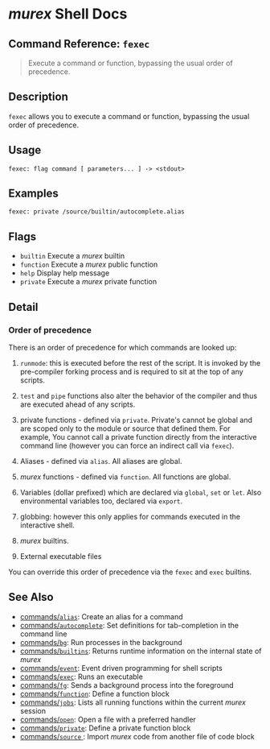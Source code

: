 # _murex_ Shell Docs

## Command Reference: `fexec` 

> Execute a command or function, bypassing the usual order of precedence.

## Description

`fexec` allows you to execute a command or function, bypassing the usual order
of precedence.

## Usage

    fexec: flag command [ parameters... ] -> <stdout>

## Examples

    fexec: private /source/builtin/autocomplete.alias

## Flags

* `builtin`
    Execute a _murex_ builtin
* `function`
    Execute a _murex_ public function
* `help`
    Display help message
* `private`
    Execute a _murex_ private function

## Detail

### Order of precedence

There is an order of precedence for which commands are looked up:

1. `runmode`: this is executed before the rest of the script. It is invoked by
   the pre-compiler forking process and is required to sit at the top of any
   scripts.

1. `test` and `pipe` functions also alter the behavior of the compiler and thus
   are executed ahead of any scripts.

4. private functions - defined via `private`. Private's cannot be global and
   are scoped only to the module or source that defined them. For example, You
   cannot call a private function directly from the interactive command line
   (however you can force an indirect call via `fexec`).

2. Aliases - defined via `alias`. All aliases are global.

3. _murex_ functions - defined via `function`. All functions are global.

5. Variables (dollar prefixed) which are declared via `global`, `set` or `let`.
   Also environmental variables too, declared via `export`.

6. globbing: however this only applies for commands executed in the interactive
   shell.

7. _murex_ builtins.

8. External executable files

You can override this order of precedence via the `fexec` and `exec` builtins.

## See Also

* [commands/`alias`](../commands/alias.md):
  Create an alias for a command
* [commands/`autocomplete`](../commands/autocomplete.md):
  Set definitions for tab-completion in the command line
* [commands/`bg`](../commands/bg.md):
  Run processes in the background
* [commands/`builtins`](../commands/runtime.md):
  Returns runtime information on the internal state of _murex_
* [commands/`event`](../commands/event.md):
  Event driven programming for shell scripts
* [commands/`exec`](../commands/exec.md):
  Runs an executable
* [commands/`fg`](../commands/fg.md):
  Sends a background process into the foreground
* [commands/`function`](../commands/function.md):
  Define a function block
* [commands/`jobs`](../commands/fid-list.md):
  Lists all running functions within the current _murex_ session
* [commands/`open`](../commands/open.md):
  Open a file with a preferred handler
* [commands/`private`](../commands/private.md):
  Define a private function block
* [commands/`source` ](../commands/source.md):
  Import _murex_ code from another file of code block